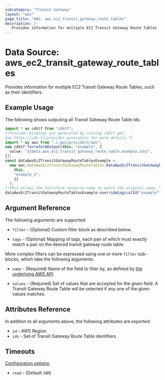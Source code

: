 ```yaml
---
subcategory: "Transit Gateway"
layout: "aws"
page_title: "AWS: aws_ec2_transit_gateway_route_tables"
description: |-
   Provides information for multiple EC2 Transit Gateway Route Tables
---
```


# Data Source: aws\_ec2\_transit\_gateway\_route\_tables

Provides information for multiple EC2 Transit Gateway Route Tables, such as their identifiers.

## Example Usage

The following shows outputing all Transit Gateway Route Table Ids.

```typescript
import * as cdktf from "cdktf";
/*Provider bindings are generated by running cdktf get.
See https://cdk.tf/provider-generation for more details.*/
import * as aws from "./.gen/providers/aws";
new cdktf.TerraformOutput(this, "example", {
  value: "${data.aws_ec2_transit_gateway_route_table.example.ids}",
});
const dataAwsEc2TransitGatewayRouteTablesExample =
  new aws.dataAwsEc2TransitGatewayRouteTables.DataAwsEc2TransitGatewayRouteTables(
    this,
    "example_1",
    {}
  );
/*This allows the Terraform resource name to match the original name. You can remove the call if you don't need them to match.*/
dataAwsEc2TransitGatewayRouteTablesExample.overrideLogicalId("example");

```

## Argument Reference

The following arguments are supported:

*   `filter` - (Optional) Custom filter block as described below.

*   `tags` - (Optional) Mapping of tags, each pair of which must exactly match
    a pair on the desired transit gateway route table.

More complex filters can be expressed using one or more `filter` sub-blocks,
which take the following arguments:

*   `name` - (Required) Name of the field to filter by, as defined by
    [the underlying AWS API](https://docs.aws.amazon.com/AWSEC2/latest/APIReference/API_DescribeTransitGatewayRouteTables.html).

*   `values` - (Required) Set of values that are accepted for the given field.
    A Transit Gateway Route Table will be selected if any one of the given values matches.

## Attributes Reference

In addition to all arguments above, the following attributes are exported:

* `id` - AWS Region.
* `ids` - Set of Transit Gateway Route Table identifiers.

## Timeouts

[Configuration options](https://developer.hashicorp.com/terraform/language/resources/syntax#operation-timeouts):

* `read` - (Default `20M`)
